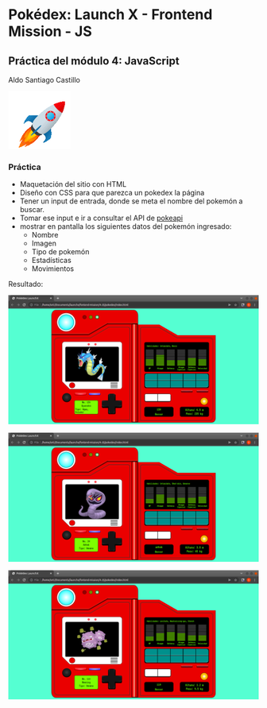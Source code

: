 # Pokédex: Launch X - Frontend Mission - JS

## Práctica del módulo 4: JavaScript
Aldo Santiago Castillo

![rocket](img/rocket.gif)

### Práctica
- Maquetación del sitio con HTML
- Diseño con CSS para que parezca un pokedex la página
- Tener un input de entrada, donde se meta el nombre del pokemón a buscar.
- Tomar ese input e ir a consultar el API de [pokeapi](https://pokeapi.co/)
- mostrar en pantalla los siguientes datos del pokemón ingresado:
    - Nombre
    - Imagen
    - Tipo de pokemón
    - Estadísticas
    - Movimientos

Resultado:

![captura1](img/2022-03-26-15-16-53.png)

![captura2](img/2022-03-26-15-21-38.png)

![captura3](img/2022-03-26-15-22-19.png)